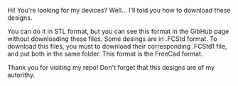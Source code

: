 Hi! You're looking for my devices? Well... I'll told you how to download these designs.

You can do it in STL format, but you can see this format in the GibHub page without downloading these files. 
Some desings are in .FCStd format. To download this files, you must to download their corresponding .FCStd1 file, and put both in the same folder.
This format is the FreeCad format.

Thank you for visiting my repo! Don't forget that this designs are of my autorithy.
